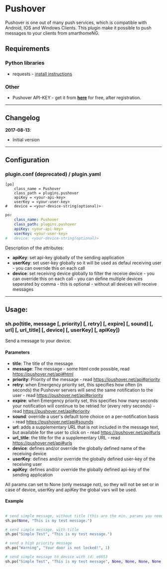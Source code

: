 # Pushover  

Pushover is one out of many push services, which is compatible with Android, IOS and Windows Clients. This plugin make it possible to push messages to your clients from smarthomeNG.
  
## Requirements
  
### Python libraries  
* requests - [install instructions](http://docs.python-requests.org/en/latest/user/install/#install "http://docs.python-requests.org/en/latest/user/install/#install")
  
### Other  
* Pushover API-KEY - get it from [__here__](https://pushover.net/apps/ "https://pushover.net/apps/") for free, after registration.
  
---
## Changelog

__2017-08-13__:

* Initial version
  
---
## Configuration  
  
### plugin.conf (deprecated) / plugin.yaml
  
```
[po]
    class_name = Pushover
    class_path = plugins.pushover
    apiKey = <your-api-key>
    userKey = <your-user-key>
#   device = <your-device-string(optional)>
```

```yaml
po:
    class_name: Pushover
    class_path: plugins.pushover
    apiKey: <your-api-key>
    userKey: <your-user-key>
#   device: <your-device-string(optional)>
```

Description of the attributes:
  
* __apiKey__: set api-key globally of the sending application
* __userKey__: set user-key globally so it will be used as defaul receiving user - you can override this on each call
* __device__: set receiving device globally to filter the receive device - you can override this on each call - you can define multiple devices seperated by comma - this is optional - without all devices will receive messages
  
---    
## Usage:
  
### sh.po(title, message [, priority] [, retry] [, expire] [, sound] [, url] [, url_title] [, device] [, userKey] [, apiKey])
Send a message to your device.  
  
#### Parameters  
* __title__: The title of the message
* __message__:  The message - some html code possible, read https://pushover.net/api#html
* __priority__: Priority of the message - read https://pushover.net/api#priority
* __retry__: when Emergency priority set, this specifies how often (in seconds) the Pushover servers will send the same notification to the user - read https://pushover.net/api#priority
* __expire__: when Emergency priority set, this specifies how many seconds your notification will continue to be retried for (every retry seconds) - read https://pushover.net/api#priority
* __sound__: override a user's default tone choice on a per-notification basis - read https://pushover.net/api#sounds
* __url__: adds a supplementary URL that is not included in the message text, but available for the user to click on - read https://pushover.net/api#urls
* __url_title__: the title for the a supplementary URL - read https://pushover.net/api#urls
* __device__: defines and/or override the globally defined name of the receiving device
* __userKey__: defines and/or override the globally defined user-key of the receiving user
* __apiKey__: defines and/or override the globally defined api-key of the sending application

All params can set to None (only message not), so they will not be set or in case of device, userKey and apiKey the global vars will be used.
  
#### Example
```python

# send simple message, without title (this are the min. params you need, if you defined userKey and apiKey globally)
sh.po(None, "This is my test message.")

# send simple message, with title
sh.po("Simple Test", "This is my test message.")

# send a high priority message
sh.po("Warning", "Your door is not locked!", 1)

# send simple message to device with id: e6653
sh.po("Simple Test", "This is my test message", None, None, None, None, None, None, "e6653")

```
